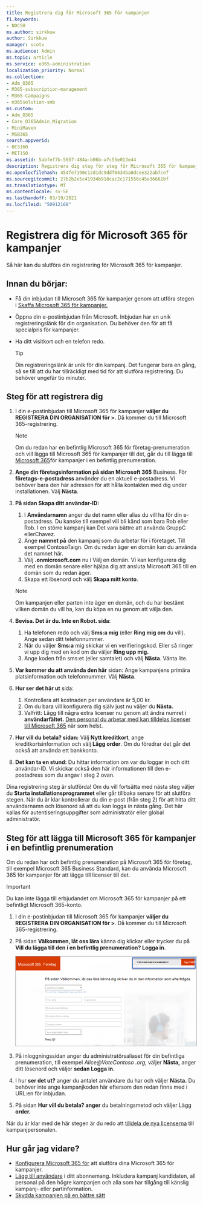 ```yaml
---
title: Registrera dig för Microsoft 365 för kampanjer
f1.keywords:
- NOCSH
ms.author: sirkkuw
author: Sirkkuw
manager: scotv
ms.audience: Admin
ms.topic: article
ms.service: o365-administration
localization_priority: Normal
ms.collection:
- Adm_O365
- M365-subscription-management
- M365-Campaigns
- m365solution-smb
ms.custom:
- Adm_O365
- Core_O365Admin_Migration
- MiniMaven
- MSB365
search.appverid:
- BCS160
- MET150
ms.assetid: 5abfef7b-5957-484a-b06b-a7c55e013e44
description: Registrera dig steg för steg för Microsoft 365 för kampanjer. Skydda kampanjen från hot om cybersäkerhet till e-post, data och kommunikation.
ms.openlocfilehash: 454fe7190c12d1dc9ddf0434ba0dcee322ab7cef
ms.sourcegitcommit: 27b2b2e5c41934b918cac2c171556c45e36661bf
ms.translationtype: MT
ms.contentlocale: sv-SE
ms.lasthandoff: 03/19/2021
ms.locfileid: "50912168"
---
```

# <a name="sign-up-for-microsoft-365-for-campaigns"></a>Registrera dig för Microsoft 365 för kampanjer 

Så här kan du slutföra din registrering för Microsoft 365 för kampanjer.

## <a name="before-you-start"></a>Innan du börjar:

- Få din inbjudan till Microsoft 365 för kampanjer genom att utföra stegen i [Skaffa Microsoft 365 för kampanjer.](get-microsoft-365-campaigns.md#get-microsoft-365-for-campaigns)
- Öppna din e-postinbjudan från Microsoft. Inbjudan har en unik registreringslänk för din organisation. Du behöver den för att få specialpris för kampanjer.
- Ha ditt visitkort och en telefon redo.

    > [!TIP]
    > Din registreringslänk är unik för din kampanj. Det fungerar bara en gång, så se till att du har tillräckligt med tid för att slutföra registrering. Du behöver ungefär tio minuter.

## <a name="steps-to-sign-up"></a>Steg för att registrera dig

1. I din e-postinbjudan till Microsoft 365 för kampanjer **väljer du REGISTRERA DIN ORGANISATION för >**. Då kommer du till Microsoft 365-registrering.
    > [!NOTE]
    > Om du redan har en befintlig Microsoft 365 för företag-prenumeration och vill lägga till Microsoft 365 för kampanjer till det, går du till lägga till [Microsoft 365](#steps-to-add-microsoft-365-for-campaigns-to-an-existing-subscription)för kampanjer i en befintlig prenumeration.
1. **Ange din företagsinformation på sidan Microsoft 365** Business. För **företags-e-postadress** använder du en aktuell e-postadress. Vi behöver bara den här adressen för att hålla kontakten med dig under installationen. Välj **Nästa**.
1. **På sidan Skapa ditt användar-ID:**
    1. I **Användarnamn** anger du det namn eller alias du vill ha för din e-postadress. Du kanske till exempel vill bli känd som bara Rob eller Rob. I en större kampanj kan Det vara bättre att använda GruppC ellerChavez.
    2. Ange **namnet på** den kampanj som du arbetar för i företaget. Till exempel ContosoTaign. Om du redan äger en domän kan du använda det namnet här. 
    3. Välj **.onmicrosoft.com** nu  i Välj en domän. Vi kan konfigurera dig med en domän senare eller hjälpa dig att ansluta Microsoft 365 till en domän som du redan äger.
    4. Skapa ett lösenord och välj **Skapa mitt konto**.
    > [!NOTE]
    > Om kampanjen eller parten inte äger en domän, och du har bestämt vilken domän du vill ha, kan du köpa en nu genom att välja den.

4. **Bevisa. Det är du. Inte en Robot. sida**:
    1. Ha telefonen redo och välj **Sms:a mig** (eller **Ring mig om** du vill). Ange sedan ditt telefonnummer. 
    2. När du väljer **Sms:a** mig skickar vi en verifieringskod. Eller så ringer vi upp dig med en kod om du väljer **Ring upp mig.**
    3. Ange koden från sms:et (eller samtalet) och välj **Nästa**. Vänta lite. 
5. **Var kommer du att använda den här** sidan: Ange kampanjens primära platsinformation och telefonnummer. Välj **Nästa**.
6. **Hur ser det här ut** sida:
    1. Kontrollera att kostnaden per användare är 5,00 kr. 
    2. Om du bara vill konfigurera dig själv just nu väljer du **Nästa.** 
    3. Valfritt: Lägg till några extra licenser nu genom att ändra numret i **användarfältet.** [Den personal du arbetar med kan tilldelas licenser till Microsoft 365](../admin/add-users/add-users.md?toc=%2fmicrosoft-365%2fcampaigns%2ftoc.json) när som helst.
7. **Hur vill du betala? sidan:** Välj **Nytt kreditkort**, ange kreditkortsinformation och välj **Lägg order**. Om du föredrar det går det också att använda ett bankkonto.
8. **Det kan ta en stund:** Du hittar information om var du loggar in och ditt användar-ID. Vi skickar också den här informationen till den e-postadress som du angav i steg 2 ovan.

Dina registrering steg är slutförda! Om du vill fortsätta med nästa steg väljer du **Starta installationsprogrammet** eller går tillbaka senare för att slutföra stegen. När du är klar kontrollerar du din e-post (från steg 2) för att hitta ditt användarnamn och lösenord så att du kan logga in nästa gång. Det här kallas för autentiseringsuppgifter som administratör eller global administratör.

## <a name="steps-to-add-microsoft-365-for-campaigns-to-an-existing-subscription"></a>Steg för att lägga till Microsoft 365 för kampanjer i en befintlig prenumeration

Om du redan har och befintlig prenumeration på Microsoft 365 för företag, till exempel Microsoft 365 Business Standard, kan du använda Microsoft 365 för kampanjer för att lägga till licenser till det.
> [!IMPORTANT]
> Du kan inte lägga till erbjudandet om Microsoft 365 för kampanjer på ett befintligt Microsoft 365-konto.

1. I din e-postinbjudan till Microsoft 365 för kampanjer **väljer du REGISTRERA DIN ORGANISATION för >**. Då kommer du till Microsoft 365-registrering.
2. På sidan **Välkommen, låt oss lära** känna dig klickar eller trycker du på **Vill du lägga till den i en befintlig prenumeration? Logga in**.
    
    ![Välj Logga in i det övre högra hörnet.](../media/addtoexisting.png)
3. På inloggningssidan anger du administratörsaliaset för din befintliga prenumeration, till exempel *Alice@VoteContoso <span></span> .org*, väljer **Nästa,** anger ditt lösenord och väljer **sedan Logga in.**
4. I hur **ser det ut?** anger du antalet användare du har och väljer **Nästa.** Du behöver inte ange kampanjkoden här eftersom den redan finns med i URL:en för inbjudan.
5. På sidan **Hur vill du betala? anger** du betalningsmetod och väljer Lägg **order.**

När du är klar med de här stegen är du redo att [tilldela de nya licenserna](../admin/manage/assign-licenses-to-users.md) till kampanjpersonalen.

## <a name="whats-next"></a>Hur går jag vidare?

- [Konfigurera Microsoft 365 för](../business/set-up.md?toc=/microsoft-365/campaigns/toc.json) att slutföra dina Microsoft 365 för kampanjer.
- [Lägg till användare](../admin/add-users/add-users.md?toc=%2fmicrosoft-365%2fcampaigns%2ftoc.json) i ditt abonnemang. Inkludera kampanj kandidaten, all personal på den högre kampanjen och alla som har tillgång till känslig kampanj- eller partinformation.
- [Skydda kampanjen på en bättre sätt](m365-campaigns-security-overview.md)